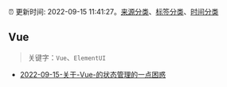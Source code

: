 :alarm_clock: 更新时间: 2022-09-15 11:41:27。[来源分类](../README.md)、[标签分类](../TAGS.md)、[时间分类](../TIMELINE.md)

## Vue


> 关键字：`Vue`、`ElementUI`



- [2022-09-15-关于-Vue-的状态管理的一点困惑](https://www.v2ex.com/t/880332) 